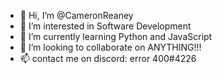 - 👋 Hi, I’m @CameronReaney
- 👀 I’m interested in Software Development
- 🌱 I’m currently learning Python and JavaScript
- 💞️ I’m looking to collaborate on ANYTHING!!!
- 📫 contact me on discord: error 400#4226

<!---
CameronReaney/CameronReaney is a ✨ special ✨ repository because its `README.md` (this file) appears on your GitHub profile.
You can click the Preview link to take a look at your changes.
--->
